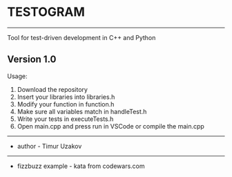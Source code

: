# TESTOGRAM
-------------------------

Tool for test-driven development in C++ and Python


Version 1.0 
-------------------------
Usage:
1) Download the repository
2) Insert your libraries into libraries.h
3) Modify your function in function.h
4) Make sure all variables match in handleTest.h
5) Write your tests in executeTests.h
6) Open main.cpp and press run in VSCode or compile the main.cpp
-------------------------
- author - Timur Uzakov
-------------------------
- fizzbuzz example - kata from codewars.com
